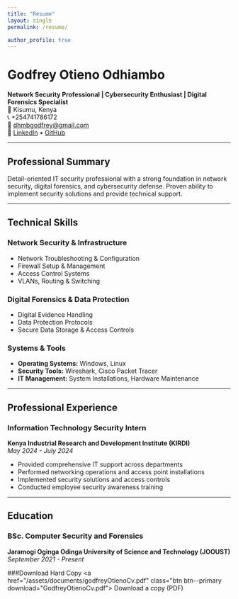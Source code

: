 ```yaml
---
title: "Resume"
layout: single
permalink: /resume/

author_profile: true
---
```

# Godfrey Otieno Odhiambo

**Network Security Professional | Cybersecurity Enthusiast | Digital Forensics Specialist**  
📍 Kisumu, Kenya  
📞 +254741786172  
📧 [dhmbgodfrey@gmail.com](mailto:dhmbgodfrey@gmail.com)  
🔗 [LinkedIn](https://www.linkedin.com/in/ogodfreyotieno) • [GitHub](https://github.com/T4godfrey)

---

## Professional Summary

Detail-oriented IT security professional with a strong foundation in network security, digital forensics, and cybersecurity defense. Proven ability to implement security solutions and provide technical support.

---


## Technical Skills

### **Network Security & Infrastructure**
- Network Troubleshooting & Configuration
- Firewall Setup & Management
- Access Control Systems
- VLANs, Routing & Switching

### **Digital Forensics & Data Protection**
- Digital Evidence Handling
- Data Protection Protocols
- Secure Data Storage & Access Controls

### **Systems & Tools**
- **Operating Systems:** Windows, Linux
- **Security Tools:** Wireshark, Cisco Packet Tracer
- **IT Management:** System Installations, Hardware Maintenance

---

## Professional Experience

### **Information Technology Security Intern**
**Kenya Industrial Research and Development Institute (KIRDI)**  
*May 2024 - July 2024*

- Provided comprehensive IT support across departments
- Performed networking operations and access point installations
- Implemented security solutions and access controls
- Conducted employee security awareness training

---

## Education

### **BSc. Computer Security and Forensics**
**Jaramogi Oginga Odinga University of Science and Technology (JOOUST)**  
*September 2021 - Present*

###Download Hard Copy
<a href="/assets/documents/godfreyOtienoCv.pdf" class="btn btn--primary download="GodfreyOtienoCv.pdf">
<i class="fas fa-file-download"></i> Download a copy (PDF) </a>
